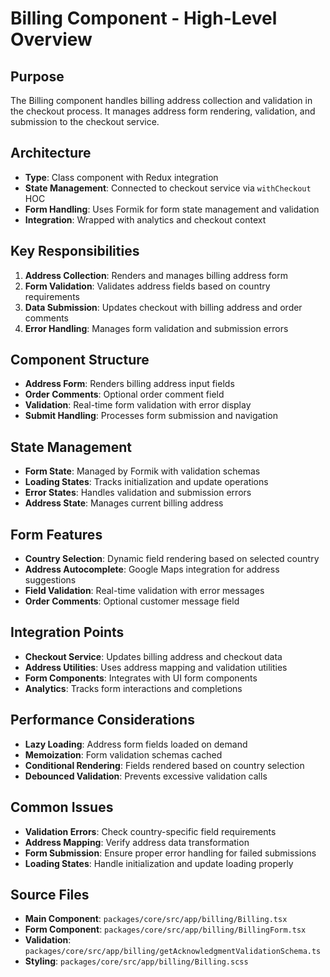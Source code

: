 # Billing Component - High-Level Overview

## Purpose
The Billing component handles billing address collection and validation in the checkout process. It manages address form rendering, validation, and submission to the checkout service.

## Architecture
- **Type**: Class component with Redux integration
- **State Management**: Connected to checkout service via `withCheckout` HOC
- **Form Handling**: Uses Formik for form state management and validation
- **Integration**: Wrapped with analytics and checkout context

## Key Responsibilities
1. **Address Collection**: Renders and manages billing address form
2. **Form Validation**: Validates address fields based on country requirements
3. **Data Submission**: Updates checkout with billing address and order comments
4. **Error Handling**: Manages form validation and submission errors

## Component Structure
- **Address Form**: Renders billing address input fields
- **Order Comments**: Optional order comment field
- **Validation**: Real-time form validation with error display
- **Submit Handling**: Processes form submission and navigation

## State Management
- **Form State**: Managed by Formik with validation schemas
- **Loading States**: Tracks initialization and update operations
- **Error States**: Handles validation and submission errors
- **Address State**: Manages current billing address

## Form Features
- **Country Selection**: Dynamic field rendering based on selected country
- **Address Autocomplete**: Google Maps integration for address suggestions
- **Field Validation**: Real-time validation with error messages
- **Order Comments**: Optional customer message field

## Integration Points
- **Checkout Service**: Updates billing address and checkout data
- **Address Utilities**: Uses address mapping and validation utilities
- **Form Components**: Integrates with UI form components
- **Analytics**: Tracks form interactions and completions

## Performance Considerations
- **Lazy Loading**: Address form fields loaded on demand
- **Memoization**: Form validation schemas cached
- **Conditional Rendering**: Fields rendered based on country selection
- **Debounced Validation**: Prevents excessive validation calls

## Common Issues
- **Validation Errors**: Check country-specific field requirements
- **Address Mapping**: Verify address data transformation
- **Form Submission**: Ensure proper error handling for failed submissions
- **Loading States**: Handle initialization and update loading properly

## Source Files
- **Main Component**: `packages/core/src/app/billing/Billing.tsx`
- **Form Component**: `packages/core/src/app/billing/BillingForm.tsx`
- **Validation**: `packages/core/src/app/billing/getAcknowledgmentValidationSchema.ts`
- **Styling**: `packages/core/src/app/billing/Billing.scss`

